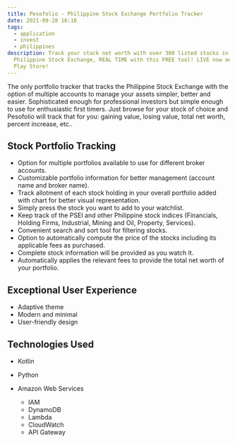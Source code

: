 ```yaml
---
title: Pesofolio - Philippine Stock Exchange Portfolio Tracker
date: 2021-09-28 16:16
tags:
  - application
  - invest
  - philippines
description: Track your stock net worth with over 300 listed stocks in the
  Philippine Stock Exchange, REAL TIME with this FREE tool! LIVE now on Google
  Play Store!
---
```

The only portfolio tracker that tracks the Philippine Stock Exchange with the option of multiple accounts to manage your assets simpler, better and easier. Sophisticated enough for professional investors but simple enough to use for enthusiastic first timers. Just browse for your stock of choice and Pesofolio will track that for you: gaining value, losing value, total net worth, percent increase, etc..

## Stock Portfolio Tracking

* Option for multiple portfolios available to use for different broker accounts.
* Customizable portfolio information for better management (account name and broker name).
* Track allotment of each stock holding in your overall portfolio added with chart for better visual representation.
* Simply press the stock you want to add to your watchlist.
* Keep track of the PSEI and other Philippine stock indices (Financials, Holding Firms, Industrial, Mining and Oil, Property, Services).
* Convenient search and sort tool for filtering stocks.
* Option to automatically compute the price of the stocks including its applicable fees as purchased.
* Complete stock information will be provided as you watch it. 
* Automatically applies the relevant fees to provide the total net worth of your portfolio.

## Exceptional User Experience

* Adaptive theme
* Modern and minimal
* User-friendly design

## Technologies Used

* Kotlin
* Python
* Amazon Web Services 

  * IAM
  * DynamoDB
  * Lambda
  * CloudWatch
  * API Gateway